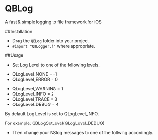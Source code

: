 QBLog
===============

A fast &amp; simple logging to file framework for iOS

##Installation

- Drag the `QBLog` folder into your project.
- `#import "QBLogger.h"` where appropriate. 

##Usage

- Set Log Level to one of the following levels.     
* QLogLevel_NONE      = -1
* QLogLevel_ERROR     = 0
- QLogLevel_WARNING   = 1
- QLogLevel_INFO      = 2
- QLogLevel_TRACE     = 3
- QLogLevel_DEBUG     = 4

By default Log Level is set to QLogLevel_INFO.

  For example:
  QBLogSetLevel(QLogLevel_DEBUG);
  
- Then change your NSlog messages to one of the follwing accordingly.
  


